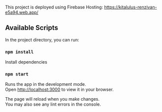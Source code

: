 This project is deployed using Firebase Hosting: https://kitalulus-renzivan-e5a94.web.app/

## Available Scripts

In the project directory, you can run:
### `npm install`

Install dependencies

### `npm start`

Runs the app in the development mode.\
Open [http://localhost:3000](http://localhost:3000) to view it in your browser.

The page will reload when you make changes.\
You may also see any lint errors in the console.
